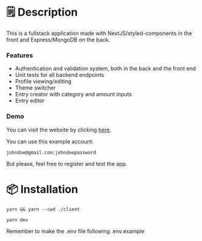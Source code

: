 # 🗒️ Description

This is a fullstack application made with NextJS/styled-components in the front and Express/MongoDB on the back.

### Features

- Authentication and validation system, both in the back and the front end
- Unit tests for all backend endpoints
- Profile viewing/editing
- Theme switcher
- Entry creator with category and amount inputs
- Entry editor

### Demo

You can visit the website by clicking [here](https://personal-budget.facundoveliz.club).

You can use this example account:

    johndoe@gmail.com:johndoepassword

But please, feel free to register and test the app.

# 📦 Installation

    yarn && yarn --cwd ./client

    yarn dev

Remember to make the .env file following .env.example
